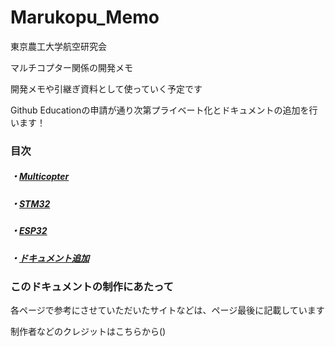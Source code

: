 # Marukopu_Memo

東京農工大学航空研究会

マルチコプター関係の開発メモ

開発メモや引継ぎ資料として使っていく予定です

Github Educationの申請が通り次第プライベート化とドキュメントの追加を行います！

### 目次

##### ・[Multicopter](documents/Multicopter/readme.md)

##### ・[STM32](documents/STM32/readme.md)

##### ・[ESP32](documents/ESP32/readme.md)

##### ・[ドキュメント追加](documents/manege/add_documents)

### このドキュメントの制作にあたって

各ページで参考にさせていただいたサイトなどは、ページ最後に記載しています

制作者などのクレジットはこちらから()
